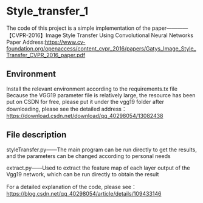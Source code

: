 # Style_transfer_1

The code of this project is a simple implementation of the paper————【CVPR-2016】Image Style Transfer Using Convolutional Neural Networks
Paper Address:https://www.cv-foundation.org/openaccess/content_cvpr_2016/papers/Gatys_Image_Style_Transfer_CVPR_2016_paper.pdf

Environment
---------------------

Install the relevant environment according to the requirements.tx file
Because the VGG19 parameter file is relatively large, the resource has been put on CSDN for free, please put it under the vgg19 folder after downloading, please see the detailed address：https://download.csdn.net/download/qq_40298054/13082438


File description
-------
styleTransfer.py——The main program can be run directly to get the results, and the parameters can be changed according to personal needs

extract.py——Used to extract the feature map of each layer output of the Vgg19 network, which can be run directly to obtain the result

For a detailed explanation of the code, please see：https://blog.csdn.net/qq_40298054/article/details/109433146
